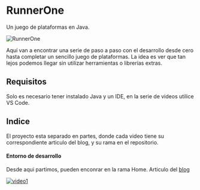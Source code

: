 # RunnerOne

Un juego de plataformas en Java.

![RunnerOne](http://www.gsampallo.com/blog/wp-content/uploads/2020/05/platform-game.jpg)

Aquí van a encontrar una serie de paso a paso con el desarrollo desde cero hasta completar un sencillo juego de plataformas. La idea es ver que tan lejos podemos llegar sin utilizar herramientas o librerías extras.

## Requisitos

Solo es necesario tener instalado Java y un IDE, en la serie de videos utilice VS Code.

## Indice

El proyecto esta separado en partes, donde cada video tiene su correspondiente articulo del blog, y su rama en el repositorio.

#### Entorno de desarrollo
Desde aqui partimos, pueden enconrar en la rama Home.
Articulo del [blog](http://www.gsampallo.com/blog/?p=700)

[![video1](https://img.youtube.com/vi/DASRQftG3k8/0.jpg)](https://youtu.be/DASRQftG3k8)